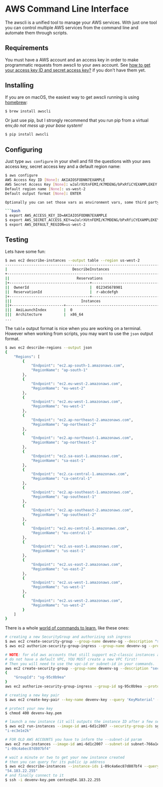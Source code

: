 # AWS Command Line Interface

The awscli is a unified tool to manage your AWS services.
With just one tool you can control multiple AWS services from the command line and automate them through scripts.

## Requirements

You must have a AWS account and an access key in order to make programmatic requests from awscli to your aws account. See [how to get your access key ID and secret access key?](http://docs.aws.amazon.com/IAM/latest/UserGuide/id_users_create.html?shortFooter=true#id_users_create_console) if you don't have them yet.

## Installing

If you are on macOS, the easiest way to get awscli running is using [homebrew](https://brew.sh):

```bash
$ brew install awscli
```

Or just use pip, but I strongly recommend that you run pip from a virtual env,_do not mess up your base system!_

```bash
$ pip install awscli
```

## Configuring

Just type `aws configure` in your shell and fill the questions with your aws access key, secret access key and a default region name:

```bash
$ aws configure
AWS Access Key ID [None]: AKIAIOSFODNN7EXAMPLE
AWS Secret Access Key [None]: wJalrXUtnFEMI/K7MDENG/bPxRfiCYEXAMPLEKEY
Default region name [None]: us-west-2
Default output format [None]: ENTER

Optionally you can set those vars as environment vars, some third party might try to access these env vars:

```bash
$ export AWS_ACCESS_KEY_ID=AKIAIOSFODNN7EXAMPLE
$ export AWS_SECRET_ACCESS_KEY=wJalrXUtnFEMI/K7MDENG/bPxRfiCYEXAMPLEKEY
$ export AWS_DEFAULT_REGION=us-west-2
```


## Testing 

Lets have some fun:

```bash
$ aws ec2 describe-instances --output table --region us-west-2
------------------------------------------------------------------------------
|                              DescribeInstances                             |
+----------------------------------------------------------------------------+
||                               Reservations                               ||
|+-------------------------------------+------------------------------------+|
||  OwnerId                            |  012345678901                      ||
||  ReservationId                      |  r-abcdefgh                        ||
|+-------------------------------------+------------------------------------+|
|||                                Instances                               |||
||+------------------------+-----------------------------------------------+||
|||  AmiLaunchIndex        |  0                                            |||
|||  Architecture          |  x86_64                                       |||
...
```

The `table` output format is nice when you are working on a terminal. However when working from scripts, you may want to use the `json` output format.

```bash
$ aws ec2 describe-regions --output json
{
    "Regions": [
        {
            "Endpoint": "ec2.ap-south-1.amazonaws.com", 
            "RegionName": "ap-south-1"
        }, 
        {
            "Endpoint": "ec2.eu-west-2.amazonaws.com", 
            "RegionName": "eu-west-2"
        }, 
        {
            "Endpoint": "ec2.eu-west-1.amazonaws.com", 
            "RegionName": "eu-west-1"
        }, 
        {
            "Endpoint": "ec2.ap-northeast-2.amazonaws.com", 
            "RegionName": "ap-northeast-2"
        }, 
        {
            "Endpoint": "ec2.ap-northeast-1.amazonaws.com", 
            "RegionName": "ap-northeast-1"
        }, 
        {
            "Endpoint": "ec2.sa-east-1.amazonaws.com", 
            "RegionName": "sa-east-1"
        }, 
        {
            "Endpoint": "ec2.ca-central-1.amazonaws.com", 
            "RegionName": "ca-central-1"
        }, 
        {
            "Endpoint": "ec2.ap-southeast-1.amazonaws.com", 
            "RegionName": "ap-southeast-1"
        }, 
        {
            "Endpoint": "ec2.ap-southeast-2.amazonaws.com", 
            "RegionName": "ap-southeast-2"
        }, 
        {
            "Endpoint": "ec2.eu-central-1.amazonaws.com", 
            "RegionName": "eu-central-1"
        }, 
        {
            "Endpoint": "ec2.us-east-1.amazonaws.com", 
            "RegionName": "us-east-1"
        }, 
        {
            "Endpoint": "ec2.us-east-2.amazonaws.com", 
            "RegionName": "us-east-2"
        }, 
        {
            "Endpoint": "ec2.us-west-1.amazonaws.com", 
            "RegionName": "us-west-1"
        }, 
        {
            "Endpoint": "ec2.us-west-2.amazonaws.com", 
            "RegionName": "us-west-2"
        }
    ]
}
```

There is a whole [world of commands to learn](http://docs.aws.amazon.com/cli/latest/userguide/tutorial-ec2-ubuntu.html), like these ones:

```bash
# creating a new SecurityGroup and authorizing ssh ingress 
$ aws ec2 create-security-group --group-name devenv-sg --description "security group for development environment in EC2"
$ aws ec2 authorize-security-group-ingress --group-name devenv-sg --protocol tcp --port 22 --cidr 0.0.0.0/0

# NOTE: for old aws accounts that still support ec2-classic instances and thus
# do not have a default VPC, YOU MUST create a new VPC first!
# Then you will need to use the vpc-id or subnet-id in your commands.
aws ec2 create-security-group --group-name devenv-sg --description "security group for development environment in EC2" --vpc-id vpc-64a4f002
{
    "GroupId": "sg-95c0b9ea"
}
aws ec2 authorize-security-group-ingress --group-id sg-95c0b9ea --protocol tcp --port 22 --cidr 0.0.0.0/0 

# creating a new key pair
$ aws ec2 create-key-pair --key-name devenv-key --query 'KeyMaterial' --output text > devenv-key.pem

# protect your new key
$ chmod 400 devenv-key.pem

# launch a new instance (it will outputs the instance ID after a few seconds)
$ aws ec2 run-instances --image-id ami-6d1c2007 --security-group-ids sg-b018ced5 --count 1 --instance-type t2.micro --key-name devenv-key --query 'Instances[0].InstanceId'
"i-ec3e1e2k"

# FOR OLD AWS ACCOUNTS you have to inform the --subnet-id param
aws ec2 run-instances --image-id ami-6d1c2007 --subnet-id subnet-766a1e13 --security-group-ids sg-95c0b9ea --count 1 --instance-type t2.micro --key-name devenv-key --query 'Instances[0].InstanceId'
"i-09c4a6ec87d807bf4"

# wait a minute or two to get your new instance created
# then you can query for its public ip address
$ aws ec2 describe-instances --instance-ids i-09c4a6ec87d807bf4 --query 'Reservations[0].Instances[0].PublicIpAddress'
"54.183.22.255"
# and finally connect to it
$ ssh -i devenv-key.pem centos@54.183.22.255
```



